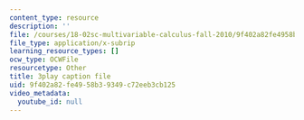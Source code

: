 ```yaml
---
content_type: resource
description: ''
file: /courses/18-02sc-multivariable-calculus-fall-2010/9f402a82fe4958b39349c72eeb3cb125_9rVojYcPeoU.vtt
file_type: application/x-subrip
learning_resource_types: []
ocw_type: OCWFile
resourcetype: Other
title: 3play caption file
uid: 9f402a82-fe49-58b3-9349-c72eeb3cb125
video_metadata:
  youtube_id: null
---
```


